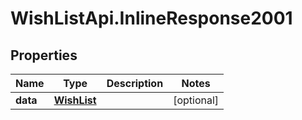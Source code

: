 # WishListApi.InlineResponse2001

## Properties
Name | Type | Description | Notes
------------ | ------------- | ------------- | -------------
**data** | [**WishList**](WishList.md) |  | [optional] 


